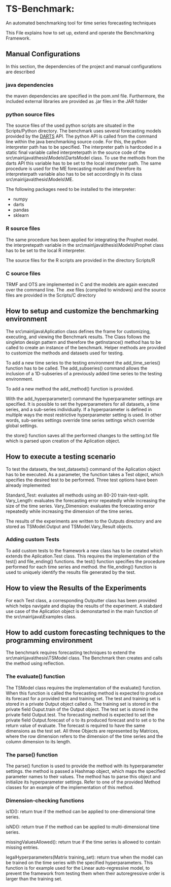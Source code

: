 # TS-Benchmark:
An automated benchmarking tool for time series forecasting techniques



This File explains how to set up, extend and operate the Benchmarking Framework.


## Manual Configurations
In this section, the dependencies of the project and manual configurations are described

### java dependencies

the maven dependencies are specified in the pom.xml file. Furthermore, the included external libraries are provided as .jar files in the JAR folder

### python source files
The source files of the used python scripts are situated in the Scripts/Python directory.
The benchmark uses several forecasting models provided by the [DARTS](https://unit8co.github.io/darts/) API. The python API is called from the command line within the java benchmarking source code.
For this, the python interpreter path has to be specified.
The interpreter path is hardcoded in a static final variable called interpreterpath in the source code of the src\main\java\thesis\Models\DartsModel class. To use the methods from the darts API this variable has to be set to the local interpreter path.
The same procedure is used for the ME forecasting model and therefore its interpreterpath variable also has to be set accordingly in its class src\main\java\thesis\Models\ME.

The following packages need to be installed to the interpreter:

* numpy
* darts
* pandas
* sklearn

### R source files

The same procedure has been applied for integrating the Prophet model.
the interpretepath variable in the src\main\java\thesis\Models\Prophet class has to be set to the local R interpreter.

The source files for the R scripts are provided in the directory Scripts/R



### C source files

TRMF and OTS are implemented in C and the models are again executed over the command line. 
The .exe files (compiled to windows) and the source files are provided in the Scripts/C directory 

## How to setup and customize the benchmarking environment

The src\main\java\Aplication class defines the frame for customizing, executing, and viewing the Benchmark results.
The Class follows the singleton design pattern and therefore the getInstance() method has to be called to create an instance of the benchmark.
Helper methods are provided to customize the methods and datasets used for testing.

To add a new time series to the testing environment the add_time_series() function has to be called.
The add_subseries() command allows the inclusion of a 1D-subseries of a previously added time series to the testing environment.

To add a new method the add_method() function is provided.

With the add_hyperparameter() command the hyperparameter settings are specified. It is possible to set the hyperparameters for all datasets, a time series, and a sub-series individually.
If a hyperparameter is defined in multiple ways the most restrictive hyperparameter setting is used.
In other words, sub-series settings override time series settings which override global settings.

the store() function saves all the performed changes to the setting.txt file which is parsed upon creation of the Aplication object.


## How to execute a testing scenario

To test the datasets, the test_datasets() command of the Aplication object has to be executed. As a parameter, the function takes a Test object, which specifies the desired test to be performed.
Three test options have been already implemented:

Standard_Test: evaluates all methods using an 80-20 train-test-split.
Vary_Length: evaluates the forecasting error repeatedly while increasing the size of the time series.
Vary_Dimension: evaluates the forecasting error repeatedly while increasing the dimension of the time series.  

The results of the experiments are written to the Outputs directory and are stored as TSModel.Output and TSModel.Vary_Result objects.

### Adding custom Tests
To add custom tests to the framework a new class has to be created which extends the Aplication.Test class.
This requires the implementation of the test() and file_ending() functions.
the test() function specifies the procedure performed for each time series and method.
the file_ending() function is used to uniquely identify the results file generated by the test.

## How to view the Results of the Experiments

For each Test class, a corresponding Outputter class has been provided which helps navigate and display the results of the experiment.
A stabdard use case of the Aplication object is demonstarted in the main function of the src\main\java\Examples class.



## How to add custom forecasting techniques to the programming environment

The benchmark requires forecasting techniques to extend the src\main\java\thesis\TSModel class. The Benchmark then creates and calls the method using reflection.


### The evaluate() function
The TSModel class requires the implementation of the evaluate() function.
When this function is called the forecasting method is expected to produce its forecast for a provided test and training set.
The test and training set is stored in a private Output object called o.
The training set is stored in the private field Ouput.train of the Output object.
The test set is stored in the private field Output.test.
The forecasting method is expected to set the private field Output.forecast of o to its produced forecast and to set o to the return value of evaluate. The forecast is required to have the same dimensions as the test set.
All three Objects are represented by Matrices, where the row dimension refers to the dimension of the time series and the column dimension to its length.

### The parse() function  

The parse() function is used to provide the method with its hyperparameter settings. the method is passed a Hashmap object, which maps the specified parameter names to their values.
The method has to parse this object and initialize its hyperparameter settings. Refer to one of the provided Method classes for an example of the implementation of this method.

### Dimension-checking functions

is1D(): return true if the method can be applied to one-dimensional time series.

isND(): return true if the method can be applied to multi-dimensional time series.

missingValuesAllowed(): return true if the time series is allowed to contain missing entries.

legalHyperparameters(Matrix training_set): return true when the model can be trained on the time series with the specified hyperparameters. 
					   This function is for example used for the Linear auto-regressive model, to prevent the framework from testing them when their autoregressive order is larger than the training set.




